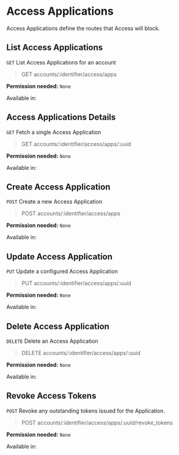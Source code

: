 # Access Applications

Access Applications define the routes that Access will block.

## List Access Applications

`GET` List Access Applications for an account

> GET accounts/:identifier/access/apps

**Permission needed:** `None`

Available in:




## Access Applications Details

`GET` Fetch a single Access Application

> GET accounts/:identifier/access/apps/:uuid

**Permission needed:** `None`

Available in:




## Create Access Application

`POST` Create a new Access Application

> POST accounts/:identifier/access/apps

**Permission needed:** `None`

Available in:




## Update Access Application

`PUT` Update a configured Access Application

> PUT accounts/:identifier/access/apps/:uuid

**Permission needed:** `None`

Available in:




## Delete Access Application

`DELETE` Delete an Access Application

> DELETE accounts/:identifier/access/apps/:uuid

**Permission needed:** `None`

Available in:




## Revoke Access Tokens

`POST` Revoke any outstanding tokens issued for the Application.

> POST accounts/:identifier/access/apps/:uuid/revoke_tokens

**Permission needed:** `None`

Available in:



